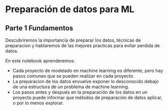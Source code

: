 # Preparación de datos para ML
## Parte 1 Fundamentos
Descubriremos la importancia de preparar los datos, técnicas de preparacion y hablaremos de las mejores practicas para evitar perdida de datos.

En este notebook aprenderemos:
- Cada proyecto de modelado en machine learning es diferente, pero hay pasos comunes que se pueden realizar en cada proyecto.
- La preparacion de los datos envuelve exponer lo desconocido debajo de una estructura de un problema de machine learning.
- Los pasos antes y después en la preparación de los datos en un proyecto puede informar que métodos de preparación de datos aplicar, o por lo menos explorar.
